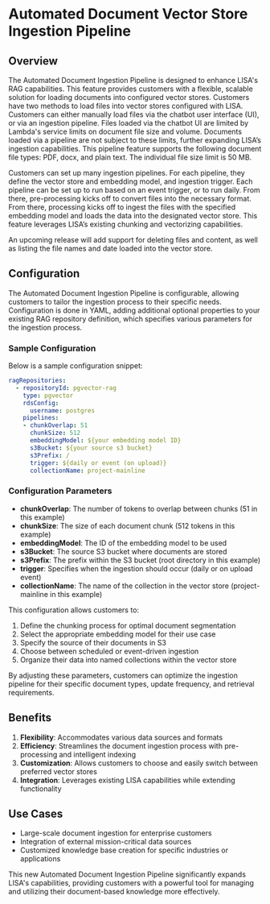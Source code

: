 # Automated Document Vector Store Ingestion Pipeline

## Overview
The Automated Document Ingestion Pipeline is designed to enhance LISA's RAG capabilities. This feature provides customers with a flexible, scalable solution for loading documents into configured vector stores. Customers have two methods to load files into vector stores configured with LISA. Customers can either manually load files via the chatbot user interface (UI), or via an ingestion pipeline. Files loaded via the chatbot UI are limited by Lambda's service limits on document file size and volume. Documents loaded via a pipeline are not subject to these limits, further expanding LISA’s ingestion capabilities. This pipeline feature supports the following document file types: PDF, docx, and plain text. The individual file size limit is 50 MB.

Customers can set up many ingestion pipelines. For each pipeline, they define the vector store and embedding model, and ingestion trigger. Each pipeline can be set up to run based on an event trigger, or to run daily. From there, pre-processing kicks off to convert files into the necessary format. From there, processing kicks off to ingest the files with the specified embedding model and loads the data into the designated vector store. This feature leverages LISA’s existing chunking and vectorizing capabilities.

An upcoming release will add support for deleting files and content, as well as listing the file names and date loaded into the vector store.

## Configuration

The Automated Document Ingestion Pipeline is configurable, allowing customers to tailor the ingestion process to their specific needs. Configuration is done in YAML, adding additional optional properties to your existing RAG repository definition, which specifies various parameters for the ingestion process.

### Sample Configuration

Below is a sample configuration snippet:

```yaml
ragRepositories:
  - repositoryId: pgvector-rag
    type: pgvector
    rdsConfig:
      username: postgres
    pipelines:
    - chunkOverlap: 51
      chunkSize: 512
      embeddingModel: ${your embedding model ID}
      s3Bucket: ${your source s3 bucket}
      s3Prefix: /
      trigger: ${daily or event (on upload)}
      collectionName: project-mainline
```

### Configuration Parameters

- **chunkOverlap**: The number of tokens to overlap between chunks (51 in this example)
- **chunkSize**: The size of each document chunk (512 tokens in this example)
- **embeddingModel**: The ID of the embedding model to be used
- **s3Bucket**: The source S3 bucket where documents are stored
- **s3Prefix**: The prefix within the S3 bucket (root directory in this example)
- **trigger**: Specifies when the ingestion should occur (daily or on upload event)
- **collectionName**: The name of the collection in the vector store (project-mainline in this example)

This configuration allows customers to:
1. Define the chunking process for optimal document segmentation
2. Select the appropriate embedding model for their use case
3. Specify the source of their documents in S3
4. Choose between scheduled or event-driven ingestion
5. Organize their data into named collections within the vector store

By adjusting these parameters, customers can optimize the ingestion pipeline for their specific document types, update frequency, and retrieval requirements.

## Benefits
1. **Flexibility**: Accommodates various data sources and formats
2. **Efficiency**: Streamlines the document ingestion process with pre-processing and intelligent indexing
3. **Customization**: Allows customers to choose and easily switch between preferred vector stores
4. **Integration**: Leverages existing LISA capabilities while extending functionality

## Use Cases
- Large-scale document ingestion for enterprise customers
- Integration of external mission-critical data sources
- Customized knowledge base creation for specific industries or applications

This new Automated Document Ingestion Pipeline significantly expands LISA's capabilities, providing customers with a powerful tool for managing and utilizing their document-based knowledge more effectively.
